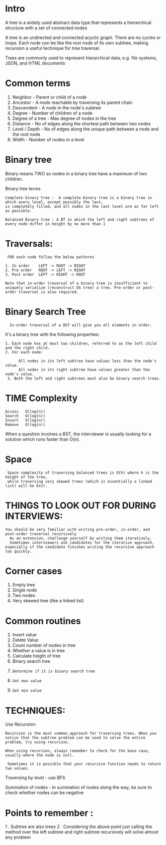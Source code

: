 # Intro 

A tree is a widely used abstract data type that represents a hierarchical structure with a set of connected nodes

A tree is an undirected and connected acyclic graph. There are no cycles or loops. Each node can be like the root node of its own subtree, making recursion a useful technique for tree traversal.


Trees are commonly used to represent hierarchical data, e.g. file systems, JSON, and HTML documents

 
# Common terms

  1. Neighbor - Parent or child of a node
  2. Ancestor - A node reachable by traversing its parent chain
  3. Descendent - A node in the node's subtree
  4. Degree - Number of children of a node
  5. Degree of a tree - Max degree of nodes in the tree
  6. Distance - No of edges along the shortest path between two nodes
  7. Level / Depth - No of edges along the unique path between a node and the root node
  8. Width - Number of nodes in a level

# Binary tree
  Binary means TWO so nodes in a binary tree have a maximum of two children.


  Binary tree terms

    Complete binary tree :  A complete binary tree is a binary tree in which every level, except possibly the last,
    is completely filled, and all nodes in the last level are as far left as possible.

    Balanced Binary tree : A BT in which the left and right subtrees of every node differ in height by no more than 1


  # Traversals:
     FOR each node follow the below patterns 

    1. In order    LEFT -> ROOT -> RIGHT
    2. Pre order   ROOT -> LEFT -> RIGHT
    3. Post order  LEFT -> RIGHT -> ROOT

    Note that in-order traversal of a binary tree is insufficient to uniquely serialize (reconstruct OG tree) a tree. Pre-order or post-order traversal is also required. 


  # Binary Search Tree

      In-order traversal of a BST will give you all elements in order.

  It's a binary tree with the following properties:

    1. Each node has at most two children, referred to as the left child and the right child.
    2. For each node:
   
          All nodes in its left subtree have values less than the node's value.
          All nodes in its right subtree have values greater than the node's value.
     3. Both the left and right subtrees must also be binary search trees.


  # TIME Complexity

    Access   O(log(n))
    Search   O(log(n))
    Insert   O(log(n))
    Remove   O(log(n))

   When a question involves a BST, the interviewer is usually looking for a solution which runs faster than O(n).

   # Space

     Space complexity of traversing balanced trees is O(h) where h is the height of the tree,
     while traversing very skewed trees (which is essentially a linked list) will be O(n).


  # THINGS TO LOOK OUT FOR DURING INTERVIEWS:
    You should be very familiar with writing pre-order, in-order, and post-order traversal recursively
      As an extension, challenge yourself by writing them iteratively. 
      Sometimes interviewers ask candidates for the iterative approach, especially if the candidate finishes writing the recursive approach too quickly.

# Corner cases

  1. Empty tree
  2. Single node
  3. Two nodes
  4. Very skewed tree (like a linked list)

# Common routines

  1. Insert value
  2. Delete Value
  3. Count number of nodes in tree
  4. Whether a value is in tree
  5. Calculate height of tree
  6. Binary search tree
  7.     Determine if it is binary search tree
  8.     Get max value
  9.     Get min value


# TECHNIQUES:

  Use Recursion:

    Recursion is the most common approach for traversing trees. When you notice that the subtree problem can be used to solve the entire problem, try using recursion.

    When using recursion, always remember to check for the base case, usually where the node is null.

     Sometimes it is possible that your recursive function needs to return two values.

  Traversing by level - use BFS

  Summation of nodes - In summation of nodes along the way, be sure to check whether nodes can be negative

# Points to remember :
1 . Subtree are also trees
2 . Considering the above point just calling the method over the left subtree and right subtree recursively will solve almost any problem
  
